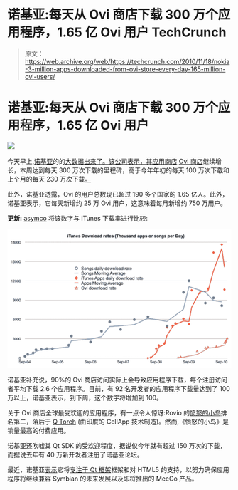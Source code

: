 # 诺基亚:每天从 Ovi 商店下载 300 万个应用程序，1.65 亿 Ovi 用户 TechCrunch

> 原文：<https://web.archive.org/web/https://techcrunch.com/2010/11/18/nokia-3-million-apps-downloaded-from-ovi-store-every-day-165-million-ovi-users/>

# 诺基亚:每天从 Ovi 商店下载 300 万个应用程序，1.65 亿 Ovi 用户

![](img/9266be3b99660737e67b2263af1c8599.png)

今天早上,[诺基亚](https://web.archive.org/web/20221207034601/http://www.crunchbase.com/company/nokia)的的[大数据出来了。该公司表示，其应用商店](https://web.archive.org/web/20221207034601/http://conversations.nokia.com/2010/11/18/ovi-store-3-million-downloads-a-day/) [Ovi 商店](https://web.archive.org/web/20221207034601/http://store.ovi.com/)继续增长，本周达到每天 300 万次下载的里程碑，高于今年年初的每天 100 万次下载和上个月的每天 230 万次下载[。](https://web.archive.org/web/20221207034601/http://www.mobilecrunch.com/2010/10/01/nokia-on-ovi-200k-daily-sign-ups-2-3m-app-downloads-per-day-140-million-users/)

此外，诺基亚透露，Ovi 的用户总数现已超过 190 多个国家的 1.65 亿人。此外，诺基亚表示，它每天新增约 25 万 Ovi 用户，这意味着每月新增约 750 万用户。

**更新:** [asymco](https://web.archive.org/web/20221207034601/http://www.asymco.com/2010/11/18/nokias-ovi-store-downloads-hit-3-million-a-day/) 将该数字与 iTunes 下载率进行比较:

![](img/f665360ab83daa13c506cca80acaf928.png)

诺基亚补充说，90%的 Ovi 商店访问实际上会导致应用程序下载，每个注册访问者平均下载 2.6 个应用程序。目前，有 92 名开发者的应用程序下载量达到了 100 万以上，诺基亚表示，到下周，这个数字将增加到 100。

关于 Ovi 商店全球最受欢迎的应用程序，有一点令人惊讶:Rovio 的[愤怒的小鸟](https://web.archive.org/web/20221207034601/http://store.ovi.com/content/57175)排名第二，落后于 [Q Torch](https://web.archive.org/web/20221207034601/http://store.ovi.com/content/55378) (由印度的 CellApp 技术制造)。然而,《愤怒的小鸟》是销量最高的付费应用。

诺基亚还吹嘘其 Qt SDK 的受欢迎程度，据说仅今年就有超过 150 万次的下载，而据说去年有 40 万新开发者注册了诺基亚论坛。

最近，诺基亚[表示](https://web.archive.org/web/20221207034601/https://beta.techcrunch.com/2010/10/21/nokias-q3-profit-beats-estimates-company-plans-to-cut-1800-jobs/)它将[专注于 Qt 框架](https://web.archive.org/web/20221207034601/http://www.marketwire.com/press-release/Nokia-further-refines-development-strategy-unify-environments-Symbian-MeeGo-1338790.htm)框架和对 HTML5 的支持，以努力确保应用程序将继续兼容 Symbian 的未来发展以及即将推出的 MeeGo 产品。